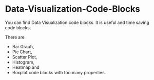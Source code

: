 # Data-Visualization-Code-Blocks
You can find Data Visualization code blocks. It is useful and time saving code blocks. 

There are 
* Bar Graph, 
* Pie Chart, 
* Scatter Plot, 
* Histogram, 
* Heatmap and 
* Boxplot code blocks with too many properties.

